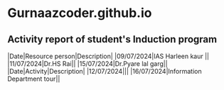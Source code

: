 # Gurnaazcoder.github.io
## Activity report of student's Induction program
|Date|Resource person|Description|
|09/07/2024|IAS Harleen kaur ||
|11/07/2024|Dr.HS Rai||
|15/07/2024|Dr.Pyare lal garg||
|Date|Activity|Description|
|12/07/2024|||
|16/07/2024|Information Department tour||




